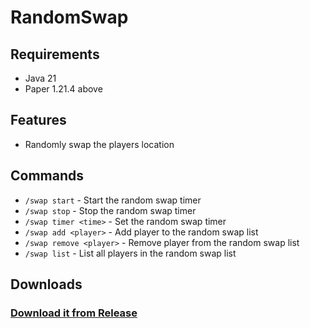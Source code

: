 # RandomSwap

## Requirements

- Java 21
- Paper 1.21.4 above

## Features

- Randomly swap the players location

## Commands

- `/swap start` - Start the random swap timer
- `/swap stop` - Stop the random swap timer
- `/swap timer <time>` - Set the random swap timer
- `/swap add <player>` - Add player to the random swap list
- `/swap remove <player>` - Remove player from the random swap list
- `/swap list` - List all players in the random swap list

## Downloads

### [Download it from __Release__](https://github.com/sailuna-dev/RandomSwap/releases)
